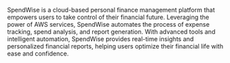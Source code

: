 SpendWise is a cloud-based personal finance management platform that empowers users to take control of their financial future. Leveraging the power of AWS services, SpendWise automates the process of expense tracking, spend analysis, and report generation. With advanced tools and intelligent automation, SpendWise provides real-time insights and personalized financial reports, helping users optimize their financial life with ease and confidence.

